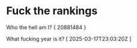 # Fuck the rankings

Who the hell am I?
{ 20881484 }

What fucking year is it?
[ 2025-03-17T23:03:20Z ]
